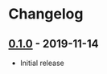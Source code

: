 # Changelog

## [0.1.0] - 2019-11-14
- Initial release

[0.1.0]: https://github.com/m1/go-generate-password/tree/0.1.0